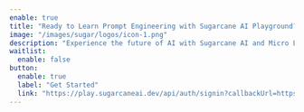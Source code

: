 ```yaml
---
enable: true
title: "Ready to Learn Prompt Engineering with Sugarcane AI Playground?"
image: "/images/sugar/logos/icon-1.png"
description: "Experience the future of AI with Sugarcane AI and Micro LLMs. Build, train and sell Prompt Packages with ease and flexibility."
waitlist:
  enable: false
button:
  enable: true
  label: "Get Started"
  link: "https://play.sugarcaneai.dev/api/auth/signin?callbackUrl=https%3A%2F%2Fplay.sugarcaneai.dev%2F"
---
```

